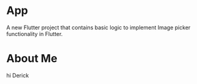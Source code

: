 # App

A new Flutter project that contains basic logic to implement Image picker functionality in Flutter.

# About Me

hi Derick